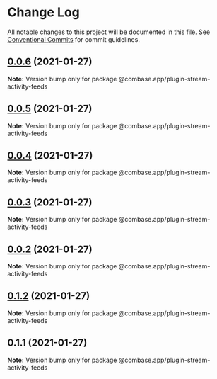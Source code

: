 # Change Log

All notable changes to this project will be documented in this file.
See [Conventional Commits](https://conventionalcommits.org) for commit guidelines.

## [0.0.6](https://github.com/GetStream/combase-plugins/compare/@combase.app/plugin-stream-activity-feeds@0.0.5...@combase.app/plugin-stream-activity-feeds@0.0.6) (2021-01-27)

**Note:** Version bump only for package @combase.app/plugin-stream-activity-feeds





## [0.0.5](https://github.com/GetStream/combase-plugins/compare/@combase.app/plugin-stream-activity-feeds@0.0.4...@combase.app/plugin-stream-activity-feeds@0.0.5) (2021-01-27)

**Note:** Version bump only for package @combase.app/plugin-stream-activity-feeds





## [0.0.4](https://github.com/GetStream/combase-plugins/compare/@combase.app/plugin-stream-activity-feeds@0.0.3...@combase.app/plugin-stream-activity-feeds@0.0.4) (2021-01-27)

**Note:** Version bump only for package @combase.app/plugin-stream-activity-feeds





## [0.0.3](https://github.com/GetStream/combase-plugins/compare/@combase.app/plugin-stream-activity-feeds@0.0.2...@combase.app/plugin-stream-activity-feeds@0.0.3) (2021-01-27)

**Note:** Version bump only for package @combase.app/plugin-stream-activity-feeds





## [0.0.2](https://github.com/GetStream/combase-plugins/compare/@combase.app/plugin-stream-activity-feeds@0.1.2...@combase.app/plugin-stream-activity-feeds@0.0.2) (2021-01-27)

**Note:** Version bump only for package @combase.app/plugin-stream-activity-feeds





## [0.1.2](https://github.com/GetStream/combase-plugins/compare/@combase.app/plugin-stream-activity-feeds@0.1.1...@combase.app/plugin-stream-activity-feeds@0.1.2) (2021-01-27)

**Note:** Version bump only for package @combase.app/plugin-stream-activity-feeds





## 0.1.1 (2021-01-27)

**Note:** Version bump only for package @combase.app/plugin-stream-activity-feeds
